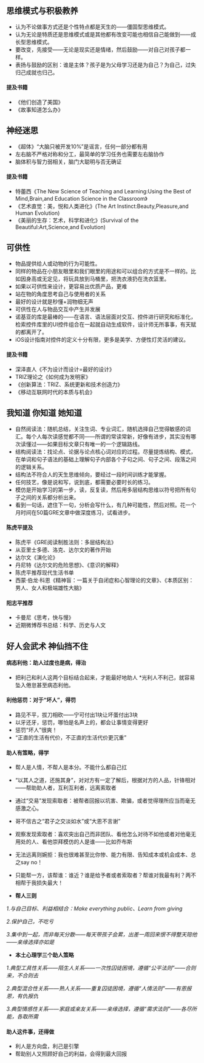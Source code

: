 ## 思维模式与积极教养
* 认为不论做事方式还是个性特点都是天生的——僵固型思维模式。
* 认为无论是特质还是思维模式或是其他都有改变可能也相信自己能做到——成长型思维模式。
* 要改变，先接受——无论是现实还是情绪，然后鼓励——对自己对孩子都一样。
* 表扬与鼓励的区别：谁是主体？孩子是为父母学习还是为自己？为自己，过失归己成就也归己。
#### 提及书籍
* 《他们创造了美国》
* 《故事知道怎么办》
## 神经迷思
* 《超体》“大脑只被开发10%”是谣言，任何一部分都有用
* 左右脑不严格对称和分工，最简单的学习任务也需要左右脑协作
* 脑体积与智力弱相关，脑门大聪明与否无确证
#### 提及书籍
* 特蕾西《The New Science of Teaching and Learning:Using the Best of Mind,Brain,and Education Science in the Classroom》
* 《艺术直觉：美，悦和人类进化》(The Art Instinct:Beauty,Pleasure,and Human Evolution)
* 《美丽的生存：艺术，科学和进化》(Survival of the Beautiful:Art,Science,and Evolution)
## 可供性
* 物品提供给人或动物的行为可能性。
* 同样的物品在小朋友眼里和我们眼里的用途和可以组合的方式是不一样的。比如因身高或无定见，将玩具放到马桶里，把洗衣液扔在洗衣篮里。
* 如果以可供性来设计，更容易出优质产品，更难
* 站在物的角度思考自己与使用者的关系
* 最好的设计就是秒懂+润物细无声
* 可供性在人与物品交互中产生并发展
* 诺基亚的库是最棒的——在语言、语法层面对交互、控件进行研究和标准化，检索控件库里的UI控件组合在一起就自动生成软件，设计师无所事事，有天赋的都离开了。
* iOS设计指南对控件的定义十分有限，更多是美学、方便性灯灵活的建议。
#### 提及书籍
* 深泽直人《不为设计而设计=最好的设计》
* TRIZ理论之《如何成为发明家》
* 《创新算法：TRIZ、系统更新和技术创造力》
* 《移动互联网时代的本质与机会》
## 我知道 你知道 她知道
* 自然阅读法：随机总结，关注生词、专业词汇，随机选择自己觉得敏感的词汇。每个人每次读感觉都不同——所谓的常读常新，好像有进步，其实没有哪次读懂过——如果目标文章只有唯一的一个逻辑路线。
* 结构阅读法：找论点、论据与论点核心词对应的过程。尽量提炼结构、模式，在单词和句子语法的基础上理解句子内部各个子句之间、句子之间、段落之间的逻辑关系。
* 结构法不符合人的天生思维倾向，要经过一段时间训练才能掌握。
* 任何技艺，像是说和写，说到底，都需要必要时长的练习。
* 模仿是开始学习的第一步，读，反复读，然后用多层结构思维以符号把所有句子之间的关系都分析出来。
* 看到一句话，遮住下一句，分析会写什么，有几种可能性，然后对照。花一个月时间在50篇GRE文章中做深度练习，试看进步。
#### 陈虎平提及
* 陈虎平《GRE阅读制胜法则：多层结构法》
* 从亚里士多德、洛克、达尔文的著作开始
* 达尔文《演化论》
* 丹尼特《达尔文的危险思想》、《意识的解释》
* 陈虎平推荐现代生活书单
* 西蒙·伯龙·科恩《精神盲：一篇关于自闭症和心智理论的文章》、《本质区别：男人、女人和极端雄性大脑》
#### 阳志平推荐
* 卡曼尼《思考，快与慢》
* 近期微博荐书总结：科学、历史与人文
## 好人会武术 神仙挡不住
#### 病态利他：助人过度也是病，得治
* 把利己和利人这两个目标结合起来，才能最好地助人
*光利人不利己，就容易坠入倦怠甚至病态利他。
#### 利他惩罚：对于“坏人”，得罚
* 路见不平，拔刀相砍——宁可付出1块让坏蛋付出3块
* 以牙还牙，惩罚，哪怕是名声上的，都会让事情变得更好
* 惩罚“坏人”很爽！
* “正直的生活有代价，不正直的生活代价更沉重”
#### 助人有策略，得学
* 帮人是人情，不帮人是本分。不能什么都自己扛
* “以其人之道，还施其身”，对对方有一定了解后，根据对方的人品，针锋相对——帮助助人者，互利互利者，远离索取者
* 通过“交易”发现索取者：被帮者回报以坑害、欺骗，或者觉得理所应当而毫无感激之心。
* 哥不信古之“君子之交淡如水”或“大恩不言谢”
* 观察发现索取者：喜欢突出自己而非团队、看他怎么对待不如他或者对他毫无用处的人、看他崇拜模仿的人是谁——比如乔布斯
* 无法远离则婉拒：我也很难甚至比你惨、能力有限、告知成本或机会成本、总之say no！
* 只能帮一方，该帮谁：谁近？谁是给予者或者索取者？帮谁对我最有利？两不相帮于我损失最大！

* **帮人三则**

*1.与自己目标、利益相结合：Make everything public、Learn from giving*

*2.保护自己，不吃亏*

*3.集中到一起，而非每天分散——每天带孩子会累，出差一周回来恨不得整天陪他——亲缘选择亦如是*
* **本土心理学三个助人策略**

*1.典型工具性关系——陌生人关系——一次性囚徒困境，遵循“公平法则”——合则来，不合则去*

*2.典型混合性关系——熟人关系——重复囚徒困境，遵循“人情法则”——有恩报恩，有仇报仇*

*3.典型情感性关系——家庭或亲友关系——亲缘选择，遵循“需求法则”——各尽所能，各取所需*

#### 助人这件事，还得做
* 利人是方向盘，利己是引擎
* 帮助别人又照顾好自己的利益，会得到最大回报
